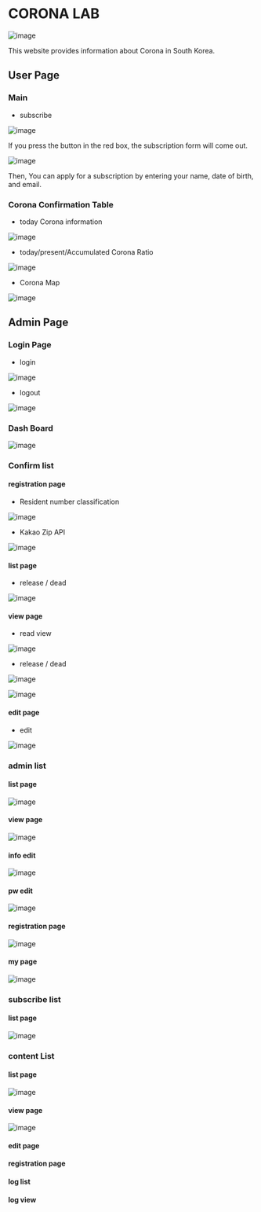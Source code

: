 # CORONA LAB
![image](https://user-images.githubusercontent.com/55385657/106090837-75779480-616e-11eb-99f8-660ed2465bc4.png)

This website provides information about Corona in South Korea. 

## User Page
### Main
+ subscribe

![image](https://user-images.githubusercontent.com/55385657/106087708-e0719d00-6167-11eb-98af-168b114117f1.png)

If you press the button in the red box, the subscription form will come out.

![image](https://user-images.githubusercontent.com/55385657/106087947-5a098b00-6168-11eb-9771-6fc1b30dcbaa.png)

Then, You can apply for a subscription by entering your name, date of birth, and email.

### Corona Confirmation Table
+ today Corona information

![image](https://user-images.githubusercontent.com/55385657/106113400-c947a500-6191-11eb-9544-cd63e4cfadb9.png)

+ today/present/Accumulated Corona Ratio

![image](https://user-images.githubusercontent.com/55385657/106113530-f1370880-6191-11eb-846e-9e162d22d900.png)

+ Corona Map

![image](https://user-images.githubusercontent.com/55385657/106113635-0c097d00-6192-11eb-86c0-70c30a1a8654.png)

## Admin Page
### Login Page
+ login

![image](https://user-images.githubusercontent.com/55385657/106113866-45da8380-6192-11eb-80ad-f04e6b305eaa.png)

+ logout

![image](https://user-images.githubusercontent.com/55385657/106215759-fa1cee00-6214-11eb-8e8d-720c38787845.png)

### Dash Board

![image](https://user-images.githubusercontent.com/55385657/106114135-981ba480-6192-11eb-8137-06070b5f7cab.png)

### Confirm list
#### registration page
+ Resident number classification

![image](https://user-images.githubusercontent.com/55385657/106218170-2d15b080-621a-11eb-8471-8093847ff3e8.png)

+ Kakao Zip API

![image](https://user-images.githubusercontent.com/55385657/106218283-61896c80-621a-11eb-82dd-21d73df224cb.png)

#### list page
+ release / dead

![image](https://user-images.githubusercontent.com/55385657/106218789-613da100-621b-11eb-9035-626b1297e474.png)

#### view page
+ read view

![image](https://user-images.githubusercontent.com/55385657/106219157-2ab45600-621c-11eb-8240-fa460fa7ef2e.png)

+ release / dead

![image](https://user-images.githubusercontent.com/55385657/106219818-87644080-621d-11eb-96e6-6be61bf8727a.png)

![image](https://user-images.githubusercontent.com/55385657/106220002-e75ae700-621d-11eb-9a37-951b58657039.png)

#### edit page
+ edit

![image](https://user-images.githubusercontent.com/55385657/106219712-5126c100-621d-11eb-9648-457e81234510.png)

### admin list

#### list page
![image](https://user-images.githubusercontent.com/55385657/108461979-203b2880-72bf-11eb-9722-ad28f79237c4.png)

#### view page
![image](https://user-images.githubusercontent.com/55385657/108462193-8aec6400-72bf-11eb-8e01-adb87b76fbd7.png)

#### info edit
![image](https://user-images.githubusercontent.com/55385657/108462369-d999fe00-72bf-11eb-8ea5-d4b378364bbb.png)

#### pw edit
![image](https://user-images.githubusercontent.com/55385657/108462610-3bf2fe80-72c0-11eb-9592-dc4b4696d399.png)

#### registration page
![image](https://user-images.githubusercontent.com/55385657/108462703-6b097000-72c0-11eb-9c30-7a10f3c0de6e.png)

#### my page
![image](https://user-images.githubusercontent.com/55385657/108462892-bde32780-72c0-11eb-9bec-9075198c4b07.png)


### subscribe list
#### list page
![image](https://user-images.githubusercontent.com/55385657/108806723-cfd90900-75e5-11eb-81a2-4aae71e57b0f.png)

### content List
#### list page
![image](https://user-images.githubusercontent.com/55385657/108806835-28a8a180-75e6-11eb-8489-647616ca6a9a.png)

#### view page
![image](https://user-images.githubusercontent.com/55385657/108806971-85a45780-75e6-11eb-9a5e-28e874fd1b73.png)

#### edit page
#### registration page
#### log list
#### log view
